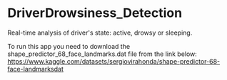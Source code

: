 # DriverDrowsiness_Detection
Real-time analysis of driver's state: active, drowsy or sleeping.

To run this app you need to download the shape_predictor_68_face_landmarks.dat file from the link below:
https://www.kaggle.com/datasets/sergiovirahonda/shape-predictor-68-face-landmarksdat

